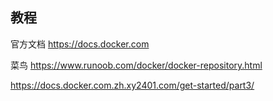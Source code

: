 
## 教程

官方文档 https://docs.docker.com

菜鸟 https://www.runoob.com/docker/docker-repository.html

https://docs.docker.com.zh.xy2401.com/get-started/part3/